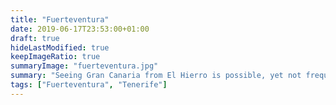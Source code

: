 ```yaml
---
title: "Fuerteventura"
date: 2019-06-17T23:53:00+01:00
draft: true
hideLastModified: true
keepImageRatio: true
summaryImage: "fuerteventura.jpg"
summary: "Seeing Gran Canaria from El Hierro is possible, yet not frequent."
tags: ["Fuerteventura", "Tenerife"]
---
```




